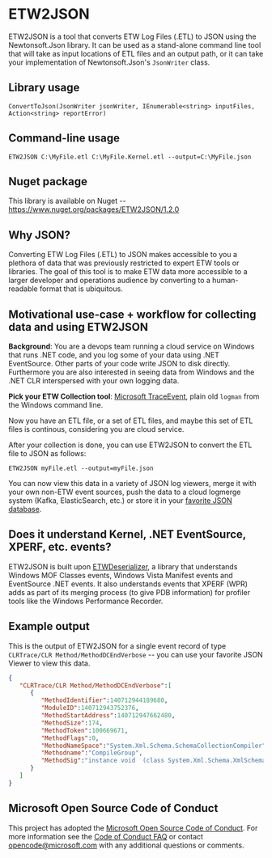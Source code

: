 # ETW2JSON

ETW2JSON is a tool that converts ETW Log Files (.ETL) to JSON using the Newtonsoft.Json library. It can be used as a stand-alone command line tool that will take as input locations of ETL files and an output path, or it can take your implementation of Newtonsoft.Json's ``JsonWriter`` class.

## Library usage

``ConvertToJson(JsonWriter jsonWriter, IEnumerable<string> inputFiles, Action<string> reportError)``

## Command-line usage

``ETW2JSON C:\MyFile.etl C:\MyFile.Kernel.etl --output=C:\MyFile.json``

## Nuget package

This library is available on Nuget -- https://www.nuget.org/packages/ETW2JSON/1.2.0

## Why JSON?

Converting ETW Log Files (.ETL) to JSON makes accessible to you a plethora of data that was previously restricted to expert ETW tools or libraries. The goal of this tool is to make ETW data more accessible to a larger developer and operations audience by converting to a human-readable format that is ubiquitous.

## Motivational use-case + workflow for collecting data and using ETW2JSON

**Background**: You are a devops team running a cloud service on Windows that runs .NET code, and you log some of your data using .NET EventSource. Other parts of your code write JSON to disk directly. Furthermore you are also interested in seeing data from Windows and the .NET CLR interspersed with your own logging data.

**Pick your ETW Collection tool**: [Microsoft TraceEvent](https://www.nuget.org/packages/Microsoft.Diagnostics.Tracing.TraceEvent/), plain old ``logman`` from the Windows command line.

Now you have an ETL file, or a set of ETL files, and maybe this set of ETL files is continous, considering you are cloud service.

After your collection is done, you can use ETW2JSON to convert the ETL file to JSON as follows:

``ETW2JSON myFile.etl --output=myFile.json``

You can now view this data in a variety of JSON log viewers, merge it with your own non-ETW event sources, push the data to a cloud logmerge system (Kafka, ElasticSearch, etc.) or store it in your [favorite JSON database](http://www.postgresql.org).


## Does it understand Kernel, .NET EventSource, XPERF, etc. events?

ETW2JSON is built upon [ETWDeserializer](http://github.com/ETWTools/ETWDeserializer), a library that understands Windows MOF Classes events, Windows Vista Manifest events and EventSource .NET events. It also understands events that XPERF (WPR) adds as part of its merging process (to give PDB information) for profiler tools like the Windows Performance Recorder.

## Example output

This is the output of ETW2JSON for a single event record of type ``CLRTrace/CLR Method/MethodDCEndVerbose`` -- you can use your favorite JSON Viewer to view this data.

```json
{
   "CLRTrace/CLR Method/MethodDCEndVerbose":[
      {
         "MethodIdentifier":140712944189680,
         "ModuleID":140712943752376,
         "MethodStartAddress":140712947662480,
         "MethodSize":174,
         "MethodToken":100669671,
         "MethodFlags":0,
         "MethodNameSpace":"System.Xml.Schema.SchemaCollectionCompiler",
         "Methodname":"CompileGroup",
         "MethodSig":"instance void  (class System.Xml.Schema.XmlSchemaGroup)"
      }
   ]
}
```

## Microsoft Open Source Code of Conduct

This project has adopted the [Microsoft Open Source Code of Conduct](https://opensource.microsoft.com/codeofconduct/). For more information see the [Code of Conduct FAQ](https://opensource.microsoft.com/codeofconduct/faq/) or contact [opencode@microsoft.com](mailto:opencode@microsoft.com) with any additional questions or comments.